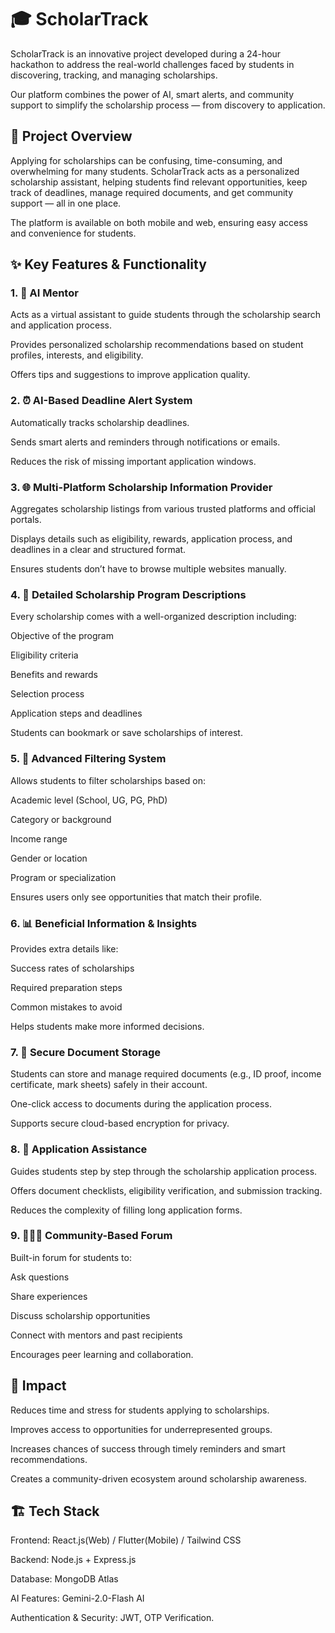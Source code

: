 # 🎓 ScholarTrack

ScholarTrack is an innovative project developed during a 24-hour hackathon to address the real-world challenges faced by students in discovering, tracking, and managing scholarships.

Our platform combines the power of AI, smart alerts, and community support to simplify the scholarship process — from discovery to application.

## 🧭 Project Overview

Applying for scholarships can be confusing, time-consuming, and overwhelming for many students.
ScholarTrack acts as a personalized scholarship assistant, helping students find relevant opportunities, keep track of deadlines, manage required documents, and get community support — all in one place.

The platform is available on both mobile and web, ensuring easy access and convenience for students.

## ✨ Key Features & Functionality
### 1. 🤖 AI Mentor

Acts as a virtual assistant to guide students through the scholarship search and application process.

Provides personalized scholarship recommendations based on student profiles, interests, and eligibility.

Offers tips and suggestions to improve application quality.

### 2. ⏰ AI-Based Deadline Alert System

Automatically tracks scholarship deadlines.

Sends smart alerts and reminders through notifications or emails.

Reduces the risk of missing important application windows.

### 3. 🌐 Multi-Platform Scholarship Information Provider

Aggregates scholarship listings from various trusted platforms and official portals.

Displays details such as eligibility, rewards, application process, and deadlines in a clear and structured format.

Ensures students don’t have to browse multiple websites manually.

### 4. 📝 Detailed Scholarship Program Descriptions

Every scholarship comes with a well-organized description including:

Objective of the program

Eligibility criteria

Benefits and rewards

Selection process

Application steps and deadlines

Students can bookmark or save scholarships of interest.

### 5. 🧮 Advanced Filtering System

Allows students to filter scholarships based on:

Academic level (School, UG, PG, PhD)

Category or background

Income range

Gender or location

Program or specialization

Ensures users only see opportunities that match their profile.

### 6. 📊 Beneficial Information & Insights

Provides extra details like:

Success rates of scholarships

Required preparation steps

Common mistakes to avoid

Helps students make more informed decisions.

### 7. 📂 Secure Document Storage

Students can store and manage required documents (e.g., ID proof, income certificate, mark sheets) safely in their account.

One-click access to documents during the application process.

Supports secure cloud-based encryption for privacy.

### 8. 📨 Application Assistance

Guides students step by step through the scholarship application process.

Offers document checklists, eligibility verification, and submission tracking.

Reduces the complexity of filling long application forms.

### 9. 🧑‍🤝‍🧑 Community-Based Forum

Built-in forum for students to:

Ask questions

Share experiences

Discuss scholarship opportunities

Connect with mentors and past recipients

Encourages peer learning and collaboration.

## 🚀 Impact

Reduces time and stress for students applying to scholarships.

Improves access to opportunities for underrepresented groups.

Increases chances of success through timely reminders and smart recommendations.

Creates a community-driven ecosystem around scholarship awareness.

## 🏗️ Tech Stack 

Frontend: React.js(Web) / Flutter(Mobile) / Tailwind CSS 

Backend: Node.js + Express.js

Database: MongoDB Atlas

AI Features: Gemini-2.0-Flash AI

Authentication & Security: JWT, OTP Verification.